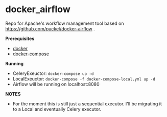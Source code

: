 # docker_airflow
Repo for Apache's workflow management tool based on https://github.com/puckel/docker-airflow .

**Prerequisites**
- [docker](https://www.docker.com/)
- [docker-compose](https://docs.docker.com/compose/)

**Running**
- CeleryExeuctor: `docker-compose up -d`
- LocalExeuctor: `docker-compose -f docker-compose-local.yml up -d`
- Airflow will be running on localhost:8080

**NOTES**
- For the moment this is still just a sequential executor. I'll be migrating it to a Local and eventually Celery executor.
